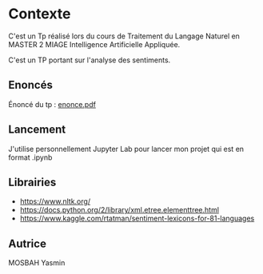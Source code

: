# Contexte
 C'est un Tp réalisé lors du cours de Traitement du Langage Naturel en MASTER 2 MIAGE Intelligence Artificielle Appliquée.
 
 C'est un TP portant sur l'analyse des sentiments. 

## Enoncés

Énoncé du tp : [enonce.pdf](enonce.pdf)

## Lancement

J'utilise personnellement Jupyter Lab pour lancer mon projet qui est en format .ipynb

## Librairies 
- https://www.nltk.org/
- https://docs.python.org/2/library/xml.etree.elementtree.html
- https://www.kaggle.com/rtatman/sentiment-lexicons-for-81-languages


## Autrice
MOSBAH Yasmin